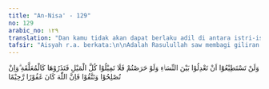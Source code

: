 ```yaml
---
title: "An-Nisa' - 129"
no: 129
arabic_no: ١٢٩
translation: "Dan kamu tidak akan dapat berlaku adil di antara istri-istri(mu), walaupun kamu sangat ingin berbuat demikian, karena itu janganlah kamu terlalu cenderung (kepada yang kamu cintai), sehingga kamu biarkan yang lain terkatung-katung. Dan jika kamu mengadakan perbaikan dan memelihara diri (dari kecurangan), maka sungguh, Allah Maha Pengampun, Maha Penyayang."
tafsir: "Aisyah r.a. berkata:\n\nAdalah Rasulullah saw membagi giliran antara istri-istrinya, ia berlaku adil, dan berdoa, 'Ya Allah, inilah penggiliranku sesuai dengan kemampuaku, maka janganlah Engkau mencelaku terhadap apa yang Engkau kuasai, tetapi aku tidak menguasai. (Riwayat Ahmad dan penyusun Kitab-kitab Sunan).\n\nBerdasarkan sebab turun ayat ini, maka yang dimaksud dengan berlaku adil dalam ayat ini ialah berlaku adil dalam hal membagi waktu untuk masing-masing istrinya, Rasulullah saw telah berusaha sekuat tenaga agar beliau dapat berlaku adil di antara mereka. Maka ditetapkanlah giliran hari, pemberian nafkah dan perlakuan yang sama di antara istri-istrinya. Sekalipun demikian, beliau merasa bahwa beliau tidak dapat membagi waktu dan kecintaannya dengan adil di antara istri-istrinya. Beliau lebih mencintai 'Aisyah r.a. daripada istri-istrinya yang lain. Tetapi 'Aisyah memang punya kelebihan dari istri-istri Nabi yang lain, antara lain ialah kecerdasannya, sehingga ia dipercayai oleh Nabi untuk mengajarkan hukum agama kepada kaum perempuan. Hal ini dilakukan sampai Rasulullah wafat dan banyak sahabat, terutama kalangan perempuan sering bertanya kepada 'Aisyah mengenai hukum atau hadis. Sungguhpun begitu, beliau merasa berdosa dan mohon ampun kepada Allah Yang Maha Pengampun. Dengan turunnya ayat ini hati Rasulullah saw menjadi tenteram, karena tidak dibebani dengan kewajiban yang tidak sanggup beliau mengerjakannya.\n\nDari keterangan di atas dipahami bahwa manusia tidak dapat menguasai hatinya sendiri, hanyalah Allah yang menguasainya. Karena itu sekalipun manusia telah bertekad akan berlaku adil terhadap istri-istrinya, namun ia tidak dapat membagi waktu dan cintanya antara istri-istrinya secara adil. Keadilan yang dituntut dari seorang suami terhadap istri-istrinya ialah keadilan yang dapat dilakukannya, seperti adil dalam menetapkan hari dan giliran antara istri-istrinya, adil dalam memberi nafkah, adil dalam bergaul dan sebagainya.\n\nAllah memperingatkan, kepada para suami karena tidak dapat membagi cintanya di antara istri-istrinya dengan adil, janganlah terlalu cenderung kepada salah seorang istri, sehingga istri yang lain hidup terkatung-katung, hidup merana, hidup dalam keadaan antara terikat dalam perkawinan dengan tidak terikat lagi, dan sebagainya.\n\nJika para suami selalu berusaha mendamaikan dan menenteramkan para istri dan memelihara hak-hak istrinya, Allah mengampuni dan memaafkan dosanya yang disebabkan oleh terlalu cenderung hatinya kepada salah seorang istrinya, Allah Maha Pengasih kepada hamba-Nya. Ayat ini merupakan pelajaran bagi orang yang melakukan perkawinan semata-mata untuk melampiaskan hawa nafsunya saja dan orang yang punya istri lebih dari satu orang."
---
```


وَلَنْ تَسْتَطِيْعُوْٓا اَنْ تَعْدِلُوْا بَيْنَ النِّسَاۤءِ وَلَوْ حَرَصْتُمْ فَلَا تَمِيْلُوْا كُلَّ الْمَيْلِ فَتَذَرُوْهَا كَالْمُعَلَّقَةِ ۗوَاِنْ تُصْلِحُوْا وَتَتَّقُوْا فَاِنَّ اللّٰهَ كَانَ غَفُوْرًا رَّحِيْمًا
